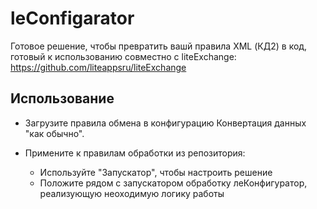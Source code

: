 # leConfigarator

Готовое решение, чтобы превратить вашй правила XML (КД2) в код, готовый к использованию совместно с liteExchange:
<https://github.com/liteappsru/liteExchange>

## Использование

* Загрузите правила обмена в конфигурацию Конвертация данных "как обычно".

* Примените к правилам обработки из репозитория:
  * Используйте "Запускатор", чтобы настроить решение
  * Положите рядом с запускатором обработку леКонфигуратор, реализующую неоходимую логику работы
